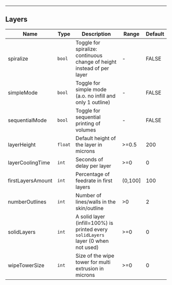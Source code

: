 ---
## Layers
| Name | Type | Description | Range | Default |
| ----- | -----| ------------| ------| --------|
| spiralize | <code>bool</code>| Toggle for spiralize: continuous change of height instead of per layer | - | FALSE |
| simpleMode | <code>bool</code>| Toggle for simple mode (a.o. no infill and only 1 outline) | - | FALSE|
| sequentialMode | <code>bool</code>| Toggle for sequential printing of volumes | - | FALSE |
| layerHeight | <code>float</code>| Default height of the layer in microns | >=0.5 | 200 |
| layerCoolingTime | <code>int</code>| Seconds of delay per layer | >=0 | 0 |
| firstLayersAmount | <code>int</code>| Percentage of feedrate in first layers | (0,100] | 100 |
| numberOutlines | `int` | Number of lines/walls in the skin/outline | >0 | 2 |
| solidLayers | `int`| A solid layer (infill=100%) is printed every `solidLayers` layer (0 when not used) | >=0 | 0 |
| wipeTowerSize |  <code>int</code>| Size of the wipe tower for multi extrusion in microns | >=0 | 0 |
